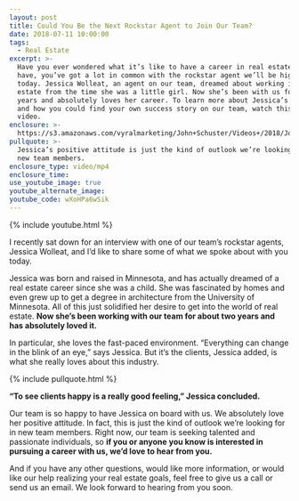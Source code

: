 ```yaml
---
layout: post
title: Could You Be the Next Rockstar Agent to Join Our Team?
date: 2018-07-11 10:00:00
tags:
  - Real Estate
excerpt: >-
  Have you ever wondered what it’s like to have a career in real estate? If you
  have, you’ve got a lot in common with the rockstar agent we’ll be highlighting
  today. Jessica Wolleat, an agent on our team, dreamed about working in real
  estate from the time she was a little girl. Now she’s been with us for two
  years and absolutely loves her career. To learn more about Jessica’s story,
  and how you could find your own success story on our team, watch this short
  video.
enclosure: >-
  https://s3.amazonaws.com/vyralmarketing/John+Schuster/Videos+/2018/John+Schuster+Group-+Interview+with+Jessica+Wolleat.mp4
pullquote: >-
  Jessica’s positive attitude is just the kind of outlook we’re looking for in
  new team members.
enclosure_type: video/mp4
enclosure_time:
use_youtube_image: true
youtube_alternate_image:
youtube_code: wXoHPa6wSik
---
```


{% include youtube.html %}

I recently sat down for an interview with one of our team’s rockstar agents, Jessica Wolleat, and I’d like to share some of what we spoke about with you today.&nbsp;

Jessica was born and raised in Minnesota, and has actually dreamed of a real estate career since she was a child. She was fascinated by homes and even grew up to get a degree in architecture from the University of Minnesota. All of this just solidified her desire to get into the world of real estate. **Now she’s been working with our team for about two years and has absolutely loved it. &nbsp; &nbsp;**

In particular, she loves the fast-paced environment. “Everything can change in the blink of an eye,” says Jessica. But it’s the clients, Jessica added, is what she really loves about this industry.&nbsp;

{% include pullquote.html %}

**“To see clients happy is a really good feeling,” Jessica concluded.**

Our team is so happy to have Jessica on board with us. We absolutely love her positive attitude. In fact, this is just the kind of outlook we’re looking for in new team members. Right now, our team is seeking talented and passionate individuals, so **if you or anyone you know is interested in pursuing a career with us, we’d love to hear from you.**

And if you have any other questions, would like more information, or would like our help realizing your real estate goals, feel free to give us a call or send us an email. We look forward to hearing from you soon.